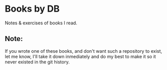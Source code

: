 # Books by DB

Notes &amp; exercises of books I read. 

## **Note:**
If you wrote one of these books, and don't want such a repository to exist, let me know, I'll take it down inmediately and do my best to make it so it never existed in the git history. 